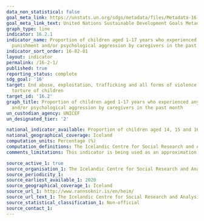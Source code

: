 ```yaml
---
data_non_statistical: false
goal_meta_link: https://unstats.un.org/sdgs/metadata/files/Metadata-16-02-01.pdf
goal_meta_link_text: United Nations Sustainable Development Goals Metadata (pdf 1361kB)
graph_type: line
indicator: 16.2.1
indicator_name: Proportion of children aged 1-17 years who experienced any physical
  punishment and/or psychological aggression by caregivers in the past month
indicator_sort_order: 16-02-01
layout: indicator
permalink: /16-2-1/
published: true
reporting_status: complete
sdg_goal: '16'
target: End abuse, exploitation, trafficking and all forms of violence against and
  torture of children
target_id: '16.2'
graph_title: Proportion of children aged 1-17 years who experienced any physical punishment
  and/or psychological aggression by caregivers in the past month
un_custodian_agency: UNICEF
un_designated_tier: '2'

national_indicator_available: Proportion of children aged 14, 15 and 16 who have experience physical aggression by adults, by gender and age.
national_geographical_coverage: Iceland
computation_units: Percentage (%)
computation_definitions: The Icelandic Centre for Social Research and Analysis (ICSRA) conducts a questionnaire for elementary school students aged 14, 15 ag 16. The questionnaire includes questions on all aspects of students academic and home life, including violence. Here is presented the proportion of students who answered yes to the question - Have you ever experienced physical aggression at home where an adult is involved?
comments_limitations: This indicator is being used as an approximation of the UN SDG Indicator. Where possible, we will work to identify or develop Icelandic data to meet the global indicator specification. This indicator has been identified in collaboration with topic experts.

source_active_1: true
source_organisation_1: The Icelandic Centre for Social Research and Analysis (ICSRA) 
source_periodicity_1: 
source_earliest_available_1: 2020
source_geographical_coverage_1: Iceland
source_url_1: http://www.rannsoknir.is/en/heim/
source_url_text_1: The Icelandic Centre for Social Research and Analysis (ICSRA) 
source_statistical_classification_1: Non-official
source_contact_1: 
---
```

